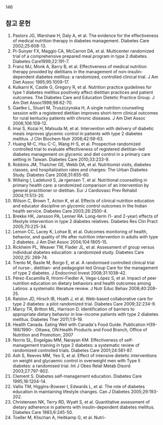 <PAGE>146
## 참고 문헌

1.  Pastors JG, Warshaw H, Daly A, et al. The evidence for the effectiveness of medical nutrition therapy in diabetes management. Diabetes Care 2002;25:608-13.
2.  Pi-Sunyer FX, Maggio CA, McCarron DA, et al. Multicenter randomized trial of a comprehensive prepared meal program in type 2 diabetes. Diabetes Care1999;22:191-7.
3.  Franz MJ, Monk A, Barry B, et al. Effectiveness of medical nutrition therapy provided by dietitians in the management of non-insulin-dependent diabetes mellitus: a randomized, controlled clinical trial. J Am Diet Assoc 1995;95:1009-17.
4.  Kulkarni K, Castle G, Gregory R, et al. Nutrition practice guidelines for type 1 diabetes mellitus positively affect dietitian practices and patient outcomes. The Diabetes Care and Education Dietetic Practice Group. J Am Diet Assoc1998;98:62-70.
5.  Gaetke L, Stuart M, Truszczynska H, A single nutrition counseling session with a registered dietitian improves short-term clinical outcomes for rural kentucky patients with chronic diseases. J Am Diet Assoc 2006;106:109-12.
6.  Imai S, Kozai H, Matsuda M, et al. Intervention with delivery of diabetic meals improves glycemic control in patients with type 2 diabetes mellitus. J Clin Biochem Nutr 2008;42:59-63.
7.  Huang M-C, Hsu C-C, Wang H-S, et al. Prospective randomized controlled trial to evaluate effectiveness of registered dietitian-led diabetes management on glycemic and diet control in a primary care setting in Taiwan. Diabetes Care 2010;33:233-9.
8.  Robbins JM, Thatcher GE, Webb DA, et al. Nutritionist visits, diabetes classes, and hospitalization rates and charges: The Urban Diabetes Study. Diabetes Care 2008;31:655-60.
9.  Willaing I, Ladelund S, Jø rgensen T, et al. Nutritional counselling in primary health care: a randomized comparison of an intervention by general practitioner or dietitian. Eur J Cardiovasc Prev Rehabil 2004;11:513-20.
10. Wilson C, Brown T, Acton K, et al. Effects of clinical nutrition education and educator discipline on glycemic control outcomes in the Indian health service. Diabetes Care 2003;26:2500-4.
11. Brekke HK, Jansson PA, Lenner RA. Long-term (1- and 2-year) effects of lifestyle intervention in type 2 diabetes relatives. Diabetes Res Clin Pract 2005;70:225-34.
12. Lemon CC, Lacey K, Lohse B, et al. Outcomes monitoring of health, behavior, and quality of life after nutrition intervention in adults with type 2 diabetes. J Am Diet Assoc 2004;104:1805-15.
13. Rickheim PL, Weaver TW, Flader JL, et al. Assessment of group versus individual diabetes education: a randomized study. Diabetes Care 2002;25: 269-74.
14. Trento M, Basile M, Borgo E, et al. A randomised controlled clinical trial of nurse-, dietitian- and pedagogist-led Group Care for the management of type 2 diabetes. J Endocrinol Invest 2008;31:1038-42.
15. Pérez-Escamilla R, Hromi-Fiedler A, Vega-López S, et al. Impact of peer nutrition education on dietary behaviors and health outcomes among Latinos: a systematic literature review. J Nutr Educ Behav 2008;40:208-25.
16. Ralston JD, Hirsch IB, Hoath J, et al. Web-based collaborative care for type 2 diabetes: a pilot randomized trial. Diabetes Care 2009;32:234-9.
17. Marcy TR, Britton ML, Harrison D. Identification of barriers to appropriate dietary behavior in low-income patients with type 2 diabetes mellitus. Diabetes Ther 2011;1:9-19.
18. Health Canada. Eating Well with Canada's Food Guide. Publication H39-166/1990-. Ottawa, ON:Health Products and Food Branch, Office of Nutrition and Promotion; 2007
19. Norris SL, Engelgau MM, Narayan KM. Effectiveness of self-management training in type 2 diabetes: a systematic review of randomized controlled trials. Diabetes Care 2001;24:561-87.
20. Ash S, Reeves MM, Yeo S, et al. Effect of intensive dietetic interventions on weight and glycaemic control in overweight men with Type II diabetes: a randomised trial. Int J Obes Relat Metab Disord 2003;27:797-802.
21. Clement S. Diabetes self-management education. Diabetes Care 1995;18:1204-14.
22. Vallis TM, Higgins-Bowser I, Edwards L, et al. The role of diabetes education in maintaining lifestyle changes. Can J Diabetes 2005;29:193-202.
23. Christensen NK, Terry RD, Wyatt S, et al. Quantitative assessment of dietary adherence in patients with insulin-dependent diabetes mellitus. Diabetes Care 1983;6:245-50.
24. Toeller M, Klischan A, Heitkamp G, et al. Nutri-